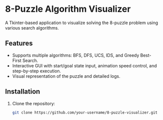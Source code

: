 # 8-Puzzle Algorithm Visualizer

A Tkinter-based application to visualize solving the 8-puzzle problem using various search algorithms.

## Features

- Supports multiple algorithms: BFS, DFS, UCS, IDS, and Greedy Best-First Search.
- Interactive GUI with start/goal state input, animation speed control, and step-by-step execution.
- Visual representation of the puzzle and detailed logs.

## Installation

1. Clone the repository:
   ```bash
   git clone https://github.com/your-username/8-puzzle-visualizer.git
   ```
